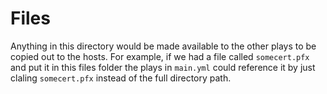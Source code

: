 # Files

Anything in this directory would be made available to the other plays to be copied out to the hosts. For example, if we had a file called
`somecert.pfx` and put it in this files folder the plays in `main.yml` could reference it by just claling `somecert.pfx` instead of the
full directory path.